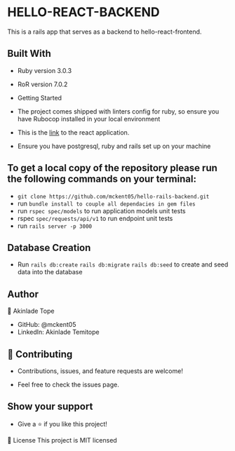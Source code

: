 # HELLO-REACT-BACKEND

This is a rails app that serves as a backend to hello-react-frontend.

## Built With
- Ruby version 3.0.3
- RoR version 7.0.2
- Getting Started
- The project comes shipped with linters config for ruby, so ensure you have Rubocop installed in your local environment
- This is the [link](https://github.com/mckent05/hello-react-frontend) to the react application.

- Ensure you have postgresql, ruby and rails set up on your machine
## To get a local copy of the repository please run the following commands on your terminal:
- `git clone https://github.com/mckent05/hello-rails-backend.git`
- run `bundle install to couple all dependacies in gem files`
- run `rspec spec/models` to run application models unit tests
- rspec `spec/requests/api/v1` to run endpoint unit tests
- run `rails server -p 3000`

## Database Creation

- Run `rails db:create` `rails db:migrate` `rails db:seed` to create and seed data into the database

## Author
👤 Akinlade Tope

- GitHub: @mckent05
- LinkedIn: Akinlade Temitope
## 🤝 Contributing
- Contributions, issues, and feature requests are welcome!

- Feel free to check the issues page.

## Show your support
- Give a ⭐️ if you like this project!

📝 License
This project is MIT licensed

